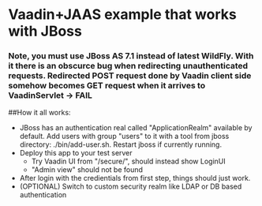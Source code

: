 # Vaadin+JAAS example that works with JBoss

### Note, you must use JBoss AS 7.1 instead of latest WildFly. With it there is an obscurce bug when redirecting unauthenticated requests. Redirected POST request done by Vaadin client side somehow becomes GET request when it arrives to VaadinServlet -> FAIL


##How it all works:

* JBoss has an authentication real called "ApplicationRealm" available by default. Add users with group "users" to it with a tool from jboss directory: ./bin/add-user.sh. Restart jboss if currently running.
* Deploy this app to your test server
	* Try Vaadin UI from "/secure/", should instead show LoginUI
	* "Admin view" should not be found 
* After login with the credientials from first step, things should just work.
* (OPTIONAL) Switch to custom security realm like LDAP or DB based authentication


